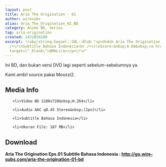 ```yaml
---
layout: post
title: Aria The Origination - 01
author: wiresubs
alias: Aria_The_Origination_01_BD
category: Anime BD, Series
tag: aria-origination
created: 1472858100
excerpt: !ruby/string:Sequel::SQL::Blob "<p>Unduh Aria The Origination BD Eps.01<br
  />\r\nSubtitle Bahasa Indonesia<br />\r\nScore:&nbsp;8.66&nbsp;<a href=\"https://myanimelist.net/anime/3297/Aria_The_Origination\"
  target=\"_blank\">@MAL</a></p>\r\n"
---
```

<p class="rtecenter">Ini BD, dan bukan versi DVD lagi seperti sebelum-sebelumnya&nbsp;ya.&nbsp;<br />
Kami ambil source pakai&nbsp;Moozzi2.</p>

<h2>Media Info</h2>

<ul>
	<li>Video BD 1280x720&nbsp;H.264</li>
	<li>Audio AAC q0.45 Stereo&nbsp;[Jpn]</li>
	<li>Subtitle Bahasa Indonesia</li>
	<li>Ukuran File: 187 MB</li>
</ul>

<h2>Download</h2>

<p><strong>Aria The Origination Eps.01&nbsp;Subtitle Bahasa</strong><strong>&nbsp;Indonesia<strong>&nbsp;:&nbsp;</strong><a href="http://go.wire-subs.com/aria-the-origination-01-bd" target="_blank">http://go.wire-subs.com/aria-the-origination-01-bd</a></strong></p>
